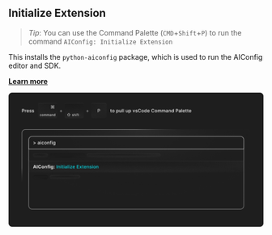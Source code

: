 ## Initialize Extension

> _Tip_: You can use the Command Palette (`CMD`+`Shift`+`P`) to run the command `AIConfig: Initialize Extension`

This installs the `python-aiconfig` package, which is used to run the AIConfig editor and SDK.

**[Learn more](https://aiconfig.lastmileai.dev/docs/getting-started)**

![alt](initialize.png)
